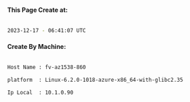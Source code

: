 
   
#### This Page Create at:

```bash

2023-12-17 - 06:41:07 UTC

```

#### Create By Machine:

```bash

Host Name : fv-az1538-860

platform  : Linux-6.2.0-1018-azure-x86_64-with-glibc2.35

Ip Local  : 10.1.0.90

```

